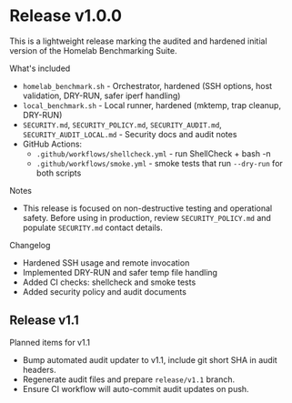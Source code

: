 # Release v1.0.0

This is a lightweight release marking the audited and hardened initial version of the Homelab Benchmarking Suite.

What's included

- `homelab_benchmark.sh` - Orchestrator, hardened (SSH options, host validation, DRY-RUN, safer iperf handling)
- `local_benchmark.sh` - Local runner, hardened (mktemp, trap cleanup, DRY-RUN)
- `SECURITY.md`, `SECURITY_POLICY.md`, `SECURITY_AUDIT.md`, `SECURITY_AUDIT_LOCAL.md` - Security docs and audit notes
- GitHub Actions:
  - `.github/workflows/shellcheck.yml` - run ShellCheck + bash -n
  - `.github/workflows/smoke.yml` - smoke tests that run `--dry-run` for both scripts

Notes

- This release is focused on non-destructive testing and operational safety. Before using in production, review `SECURITY_POLICY.md` and populate `SECURITY.md` contact details.

Changelog

- Hardened SSH usage and remote invocation
- Implemented DRY-RUN and safer temp file handling
- Added CI checks: shellcheck and smoke tests
- Added security policy and audit documents

## Release v1.1

Planned items for v1.1

- Bump automated audit updater to v1.1, include git short SHA in audit headers.
- Regenerate audit files and prepare `release/v1.1` branch.
- Ensure CI workflow will auto-commit audit updates on push.

